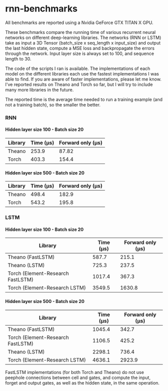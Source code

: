 # rnn-benchmarks

All benchmarks are reported using a Nvidia GeForce GTX TITAN X GPU.

These benchmarks compare the running time of various recurrent neural networks on different deep-learning libraries.
The networks (RNN or LSTM) take as input a 3D Tensor (batch_size x seq_length x input_size) and output the last hidden state, compute a MSE loss and backpropagate the errors through the network. Input layer size is always set to 100, and sequence length to 30.

The code of the scripts I ran is available. The implementations of each model on the different libraries each use the fastest implementations I was able to find. If you are aware of faster implementations, please let me know. I've reported results on Theano and Torch so far, but I will try to include many more libraries in the future.

The reported time is the average time needed to run a training example (and not a training batch), so the smaller the better.

### RNN

#### Hidden layer size 100 - Batch size 20

| Library | Time (µs) | Forward only (µs) |
| ------------- | ------------- | ------------- |
| Theano  | 253.9 | 87.82 |
| Torch | 403.3 | 154.4 |


#### Hidden layer size 500 - Batch size 20

| Library | Time (µs) | Forward only (µs) |
| ------------- | ------------- | ------------- |
| Theano | 498.4 | 182.9 |
| Torch | 543.2 | 195.8 |



### LSTM

#### Hidden layer size 100 - Batch size 20

| Library | Time (µs) | Forward only (µs) |
| ------------- | ------------- | ------------- |
| Theano (FastLSTM) | 587.7 | 215.1 |
| Theano (LSTM) | 725.3 | 237.5 |
| Torch (Element-Research FastLSTM) | 1017.4 | 367.3 |
| Torch (Element-Research LSTM) | 3549.5 | 1630.8 |


#### Hidden layer size 500 - Batch size 20

| Library | Time (µs) | Forward only (µs) |
| ------------- | ------------- | ------------- |
| Theano (FastLSTM) | 1045.4 | 342.7 |
| Torch (Element-Research FastLSTM) | 1106.5 | 425.2 |
| Theano (LSTM) | 2298.1 | 736.4 |
| Torch (Element-Research LSTM) | 4636.1 | 2923.9 |


FastLSTM implementations (for both Torch and Theano) do not use peephole connections between cell and gates, and compute the input, forget and output gates, as well as the hidden state, in the same operation.

